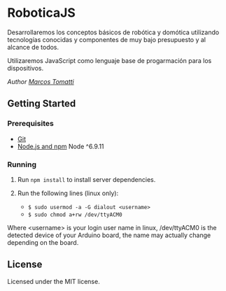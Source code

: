 # RoboticaJS
Desarrollaremos los conceptos básicos de robótica y domótica utilizando tecnologías conocidas y componentes de muy bajo presupuesto y al alcance de todos.

Utilizaremos JavaScript como lenguaje base de progarmación para los dispositivos.

_Author [Marcos Tomatti](mailto:mtomatti@elementum.com)_

## Getting Started

### Prerequisites

- [Git](https://git-scm.com/)
- [Node.js and npm](nodejs.org) Node ^6.9.11

### Running

1. Run `npm install` to install server dependencies.

2. Run the following lines (linux only):
    - `$ sudo usermod -a -G dialout <username>`
    - `$ sudo chmod a+rw /dev/ttyACM0`

Where &lt;username&gt; is your login  user name in linux, /dev/ttyACM0 is the detected device of your Arduino board, the name may actually change depending on the board.

## License
Licensed under the MIT license.
